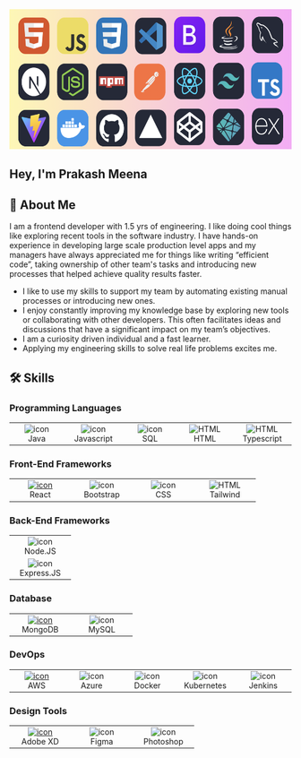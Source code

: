 <a href="https://www.linkedin.com/in/prakash-meena-706469156/">
   <img src="/cover.png" alt="Prakash Meena Cover" height="250px"/>
</a>

## Hey, I'm Prakash Meena 

## 🚀 About Me

  I am a frontend developer with 1.5 yrs of engineering. I like doing cool things like exploring recent tools in the software industry. I have hands-on experience in developing large scale production level apps and my managers have always appreciated me for things like writing “efficient code”, taking ownership of other team's tasks and introducing new processes that helped achieve quality results faster.

<ul>
<li/>I like to use my skills to support my team by automating existing manual processes or introducing new ones.</li>
<li/>I enjoy constantly improving my knowledge base by exploring new tools or collaborating with other developers. This often facilitates ideas and discussions that have a significant impact on my team’s objectives.</li>
<li/>I am a curiosity driven individual and a fast learner.</li>
<li/>Applying my engineering skills to solve real life problems excites me.</li>
</ul>

## 🛠️ Skills

### Programming Languages
<table>
  <tr>
    <td align="center" width="96">
        <img src="https://skillicons.dev/icons?i=java" alt="icon" width="65" height="65" />
      <br>Java
    </td>
    <td align="center" width="96">
        <img src="https://skillicons.dev/icons?i=js" alt="icon" width="65" height="65" />
      <br>Javascript
    </td>
    <td align="center" width="96">
        <img src="https://skillicons.dev/icons?i=mysql" alt="icon" width="65" height="65" />
      <br>SQL
    </td>
    <td align="center"  width="96">
        <img src="https://skillicons.dev/icons?i=html" width="48" height="48" alt="HTML" />
      <br>HTML
    </td>
    <td align="center"  width="96">
        <img src="https://skillicons.dev/icons?i=ts" width="48" height="48" alt="HTML" />
      <br>Typescript
    </td>
    </tr>
</table>

### Front-End Frameworks
<table>
  <tr>
    <td align="center" width="96">
      <a href="#macropower-tech">
        <img src="https://skillicons.dev/icons?i=react" alt="icon" width="65" height="65" />
      </a>
      <br>React
    </td>
    <td align="center" width="96">
        <img src="https://skillicons.dev/icons?i=bootstrap" alt="icon" width="65" height="65" />
      <br>Bootstrap
    </td>
    <td align="center" width="96">
        <img src="https://skillicons.dev/icons?i=css" alt="icon" width="65" height="65" />
      <br>CSS
    </td>
    <td align="center"  width="96">
        <img src="https://skillicons.dev/icons?i=tailwind" width="48" height="48" alt="HTML" />
      <br>Tailwind
    </td>
  </tr>
</table>

### Back-End Frameworks
<table>
  <tr>
    <td align="center" width="96">
        <img src="https://skillicons.dev/icons?i=nodejs" alt="icon" width="65" height="65" />
      <br>Node.JS
    </td>
    <tr>
    </tr>
    <td align="center" width="96">
        <img src="https://skillicons.dev/icons?i=express" alt="icon" width="65" height="65" />
      <br>Express.JS
    </td>
  </tr>
</table>

### Database
<table>
  <tr>
    <td align="center" width="96">
      <a href="#macropower-tech">
        <img src="https://skillicons.dev/icons?i=mongodb" alt="icon" width="65" height="65" />
      </a>
      <br>MongoDB
    </td>
    <td align="center" width="96">
        <img src="https://skillicons.dev/icons?i=mysql" alt="icon" width="65" height="65" />
      <br>MySQL
    </td>
    <tr>
    </tr>
</table>

### DevOps
<table>
  <tr>
    <td align="center" width="96">
      <a href="#macropower-tech">
        <img src="https://skillicons.dev/icons?i=aws" alt="icon" width="65" height="65" />
      </a>
      <br>AWS
    </td>
    <td align="center" width="96">
        <img src="https://skillicons.dev/icons?i=azure" alt="icon" width="65" height="65" />
      <br>Azure
    </td>
    <td align="center" width="96">
        <img src="https://skillicons.dev/icons?i=docker" alt="icon" width="65" height="65" />
      <br>Docker
    </td>
    <td align="center" width="96">
        <img src="https://skillicons.dev/icons?i=kubernetes" alt="icon" width="65" height="65" />
      <br>Kubernetes
    </td>
    <td align="center" width="96">
        <img src="https://skillicons.dev/icons?i=jenkins" alt="icon" width="65" height="65" />
      <br>Jenkins
    </td>
    <tr>
    </tr>
</table>

### Design Tools
<table>
  <tr>
    <td align="center" width="96">
      <a href="#macropower-tech">
        <img src="https://skillicons.dev/icons?i=xd" alt="icon" width="65" height="65" />
      </a>
      <br>Adobe XD
    </td>
    <td align="center" width="96">
        <img src="https://skillicons.dev/icons?i=figma" alt="icon" width="65" height="65" />
      <br>Figma
    </td>
    <td align="center" width="96">
        <img src="https://skillicons.dev/icons?i=photoshop" alt="icon" width="65" height="65" />
      <br>Photoshop
    </td>
    <tr>
    </tr>
</table>


